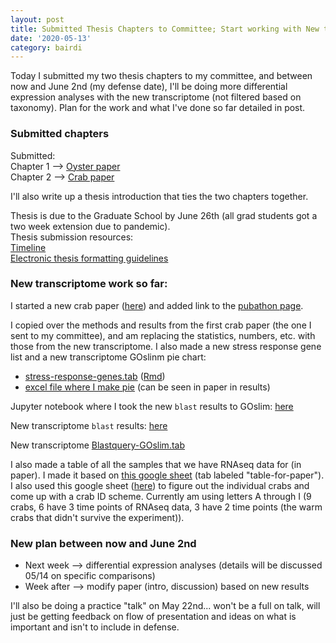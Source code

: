 ```yaml
---
layout: post
title: Submitted Thesis Chapters to Committee; Start working with New transcriptome
date: '2020-05-13'
category: bairdi
---
```

Today I submitted my two thesis chapters to my committee, and between now and June 2nd (my defense date), I'll be doing more differential expression analyses with the new transcriptome (not filtered based on taxonomy). Plan for the work and what I've done so far detailed in post.

### Submitted chapters
Submitted:     
Chapter 1 --> [Oyster paper](https://docs.google.com/document/d/1OaYNzlOJr5QibCYt8--GMNGvXlzHPR9_daCkNUVkj-U/edit)        
Chapter 2 --> [Crab paper](https://docs.google.com/document/d/1xZjT_2ix39jhFGhPjUqjOIubCEZfnl9yDddIjR3nY38/edit)      

I'll also write up a thesis introduction that ties the two chapters together. 

Thesis is due to the Graduate School by June 26th (all grad students got a two week extension due to pandemic).      
Thesis submission resources:      
[Timeline](https://grad.uw.edu/for-students-and-post-docs/degree-requirements/dates-and-deadlines/#Spring)       
[Electronic thesis formatting guidelines](https://grad.washington.edu/for-students-and-post-docs/thesisdissertation/etd-formatting-guidelines/)     

### New transcriptome work so far:    
I started a new crab paper ([here](https://docs.google.com/document/d/1L2Iil705Qu-GeZOtdV5STjDevfpHHHWcrgMiqw1Wn7Y/edit)) and added link to the [pubathon page](https://github.com/RobertsLab/resources/wiki/Pubathon). 

I copied over the methods and results from the first crab paper (the one I sent to my committee), and am replacing the statistics, numbers, etc. with those from the new transcriptome. I also made a new stress response gene list and a new transcriptome GOslinm pie chart:      
- [stress-response-genes.tab](https://raw.githubusercontent.com/RobertsLab/project-crab/master/analyses/stress-response-genes.tab) ([Rmd](https://github.com/RobertsLab/project-crab/blob/master/scripts/051320-NEW-get-stress-response-gene-list.Rmd))
- [excel file where I make pie](https://github.com/RobertsLab/project-crab/blob/master/analyses/make-new-GOslim-pie.xlsx) (can be seen in paper in results)  

Jupyter notebook where I took the new `blast` results to GOslim: [here](https://github.com/RobertsLab/project-crab/blob/master/notebooks/051320-bairdi_new-transcript_Blast-toGOslim.ipynb)

New transcriptome `blast` results: [here](https://gannet.fish.washington.edu/Atumefaciens/20200508_cbai_diamond_blastx_transcriptome-v2.0/20200507.C_bairdi.Trinity.blastx.outfmt6) 

New transcriptome [Blastquery-GOslim.tab](https://github.com/RobertsLab/project-crab/blob/master/analyses/BLAST_to_GOslim/new_transcriptome/Blastquery-GOslim.tab)

I also made a table of all the samples that we have RNAseq data for (in paper). I made it based on [this google sheet](https://docs.google.com/spreadsheets/d/1d17yg5F5gKKC66O8QkTIlPxljJeuX7ZsG46pkBr1lNQ/edit#gid=445629834) (tab labeled "table-for-paper"). I also used this google sheet ([here](https://docs.google.com/spreadsheets/d/1hXMY1rg5qYNTsqvO7PXbRgM7LF06ntEp27N2Efc9gSo/edit#gid=0)) to figure out the individual crabs and come up with a crab ID scheme. Currently am using letters A through I (9 crabs, 6 have 3 time points of RNAseq data, 3 have 2 time points (the warm crabs that didn't survive the experiment)). 

### New plan between now and June 2nd
- Next week --> differential expression analyses (details will be discussed 05/14 on specific comparisons)
- Week after --> modify paper (intro, discussion) based on new results

I'll also be doing a practice "talk" on May 22nd... won't be a full on talk, will just be getting feedback on flow of presentation and ideas on what is important and isn't to include in defense. 
